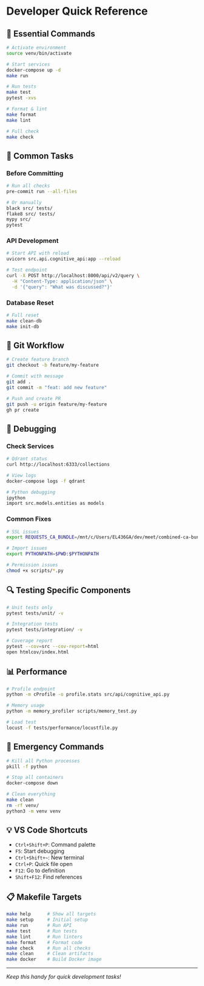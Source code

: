 # Developer Quick Reference

## 🚀 Essential Commands

```bash
# Activate environment
source venv/bin/activate

# Start services
docker-compose up -d
make run

# Run tests
make test
pytest -xvs

# Format & lint
make format
make lint

# Full check
make check
```

## 🔧 Common Tasks

### Before Committing
```bash
# Run all checks
pre-commit run --all-files

# Or manually
black src/ tests/
flake8 src/ tests/
mypy src/
pytest
```

### API Development
```bash
# Start API with reload
uvicorn src.api.cognitive_api:app --reload

# Test endpoint
curl -X POST http://localhost:8000/api/v2/query \
  -H "Content-Type: application/json" \
  -d '{"query": "What was discussed?"}'
```

### Database Reset
```bash
# Full reset
make clean-db
make init-db
```

## 📝 Git Workflow

```bash
# Create feature branch
git checkout -b feature/my-feature

# Commit with message
git add .
git commit -m "feat: add new feature"

# Push and create PR
git push -u origin feature/my-feature
gh pr create
```

## 🐛 Debugging

### Check Services
```bash
# Qdrant status
curl http://localhost:6333/collections

# View logs
docker-compose logs -f qdrant

# Python debugging
ipython
import src.models.entities as models
```

### Common Fixes
```bash
# SSL issues
export REQUESTS_CA_BUNDLE=/mnt/c/Users/EL436GA/dev/meet/combined-ca-bundle.crt

# Import issues  
export PYTHONPATH=$PWD:$PYTHONPATH

# Permission issues
chmod +x scripts/*.py
```

## 🔍 Testing Specific Components

```bash
# Unit tests only
pytest tests/unit/ -v

# Integration tests
pytest tests/integration/ -v

# Coverage report
pytest --cov=src --cov-report=html
open htmlcov/index.html
```

## 📊 Performance

```bash
# Profile endpoint
python -m cProfile -o profile.stats src/api/cognitive_api.py

# Memory usage
python -m memory_profiler scripts/memory_test.py

# Load test
locust -f tests/performance/locustfile.py
```

## 🚨 Emergency Commands

```bash
# Kill all Python processes
pkill -f python

# Stop all containers
docker-compose down

# Clean everything
make clean
rm -rf venv/
python3 -m venv venv
```

## 💡 VS Code Shortcuts

- `Ctrl+Shift+P`: Command palette
- `F5`: Start debugging
- `Ctrl+Shift+~`: New terminal
- `Ctrl+P`: Quick file open
- `F12`: Go to definition
- `Shift+F12`: Find references

## 📋 Makefile Targets

```bash
make help      # Show all targets
make setup     # Initial setup
make run       # Run API
make test      # Run tests
make lint      # Run linters
make format    # Format code
make check     # Run all checks
make clean     # Clean artifacts
make docker    # Build Docker image
```

---
*Keep this handy for quick development tasks!*